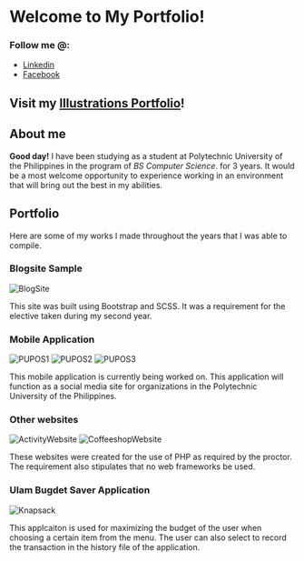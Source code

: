 # Welcome to My Portfolio!

### Follow me @:

- [Linkedin](linkedin.com/in/matthew-olaguer-683885245)
- [Facebook](facebook.com/Flint.Oldfield)

## Visit my [Illustrations Portfolio](https://matt-art-port.carrd.co/)!

## About me

**Good day!** I have been studying as a student at Polytechnic University of the Philippines in the program of *BS Computer Science*. for 3 years. It would be a most welcome opportunity to experience working in an environment that will bring out the best in my abilities.

## Portfolio

Here are some of my works I made throughout the years that I was able to compile.

### Blogsite Sample

![BlogSite](https://raw.githubusercontent.com/Der-Schneeprinz/der-schneeprinz.github.io/main/img/Blog%20Site.JPG)

This site was built using Bootstrap and SCSS. It was a requirement for the elective taken during my second year.

### Mobile Application

![PUPOS1](https://raw.githubusercontent.com/Der-Schneeprinz/der-schneeprinz.github.io/main/img/PUPOS1.png)
![PUPOS2](https://raw.githubusercontent.com/Der-Schneeprinz/der-schneeprinz.github.io/main/img/PUPOS2.png)
![PUPOS3](https://raw.githubusercontent.com/Der-Schneeprinz/der-schneeprinz.github.io/main/img/PUPOS3.png)

This mobile application is currently being worked on. This application will function as a social media site for organizations in the Polytechnic University of the Philippines.

### Other websites

![ActivityWebsite](https://raw.githubusercontent.com/Der-Schneeprinz/der-schneeprinz.github.io/main/img/Activity%20Website.JPG)
![CoffeeshopWebsite](https://raw.githubusercontent.com/Der-Schneeprinz/der-schneeprinz.github.io/main/img/Coffeeshop%20Website.JPG)

These websites were created for the use of PHP as required by the proctor. The requirement also stipulates that no web frameworks be used.

### Ulam Bugdet Saver Application

![Knapsack](https://raw.githubusercontent.com/Der-Schneeprinz/der-schneeprinz.github.io/main/img/Knapsack%20Ulam%20Saver.JPG)

This applcaiton is used for maximizing the budget of the user when choosing a certain item from the menu. The user can also select to record the transaction in the history file of the application.
